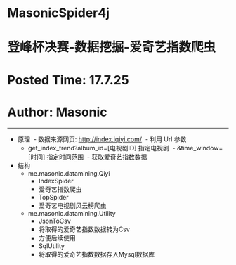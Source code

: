 # MasonicSpider4j
# 登峰杯决赛-数据挖掘-爱奇艺指数爬虫
# Posted Time: 17.7.25
# Author: Masonic
----
- 原理
  - 数据来源网页: http://index.iqiyi.com/
  - 利用 Url 参数
  - get_index_trend?album_id=[电视剧ID] 指定电视剧
  - &time_window=[时间] 指定时间范围
  - 获取爱奇艺指数数据
- 结构
  - me.masonic.datamining.Qiyi
    - IndexSpider
    - 爱奇艺指数爬虫
    - TopSpider
    - 爱奇艺电视剧风云榜爬虫
  - me.masonic.datamining.Utility
    - JsonToCsv
    - 将取得的爱奇艺指数数据转为Csv
    - 方便后续使用
    - SqlUtility
    - 将取得的爱奇艺指数数据存入Mysql数据库

